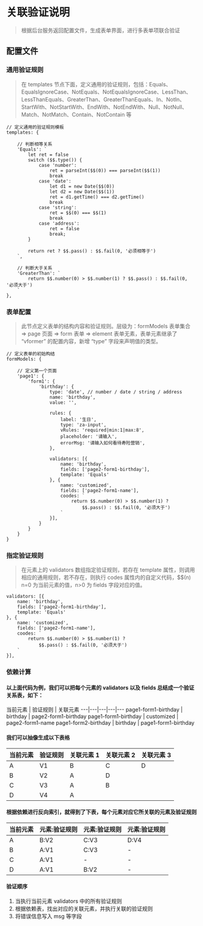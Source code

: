 # 关联验证说明
> 根据后台服务返回配置文件，生成表单界面，进行多表单项联合验证


## 配置文件
### 通用验证规则
> 在 templates 节点下面，定义通用的验证规则，包括：Equals、EqualsIgnoreCase、NotEquals、NotEqualsIgnoreCase、LessThan、LessThanEquals、GreaterThan、GreaterThanEquals、In、NotIn、StartWith、NotStartWith、EndWith、NotEndWith、Null、NotNull、Match、NotMatch、Contain、NotContain 等

```
// 定义通用的验证规则模板
templates: {

    // 判断相等关系
    'Equals': `
        let ret = false
        switch ($$.type()) {
            case 'number': 
                ret = parseInt($$(0)) === parseInt($$(1))
                break
            case 'date':
                let d1 = new Date($$(0))
                let d2 = new Date($$(1))
                ret = d1.getTime() === d2.getTime()
                break
            case 'string':
                ret = $$(0) === $$(1)
                break
            case 'address':
                ret = false
                break;
        }

        return ret ? $$.pass() : $$.fail(0, '必须相等于')
    `,

    // 判断大于关系
    'GreaterThan': `
        return $$.number(0) > $$.number(1) ? $$.pass() : $$.fail(0, '必须大于')
    `
},
```

### 表单配置
> 此节点定义表单的结构内容和验证规则。层级为：formModels 表单集合 => page 页面 => form 表单 => element 表单无素，表单元素继承了 “vformer” 的配置内容，新增 “type” 字段来声明值的类型。

```
// 定义表单的初始构结
formModels: {

    // 定义第一个页面
    'page1': {
        'form1': {
            'birthday': {
                type: 'date', // number / date / string / address
                name: 'birthday',
                value: '',

                rules: {
                    label: '生日',
                    type: 'za-input',
                    vRules: 'required|min:1|max:8',
                    placeholder: '请输入',
                    errorMsg: '请输入如何看待寿险营销',
                },

                validators: [{
                    name: 'birthday',
                    fields: ['page2-form1-birthday'],
                    template: 'Equals'
                }, {
                    name: 'customized',
                    fields: ['page2-form1-name'],
                    coodes: `
                        return $$.number(0) > $$.number(1) ? 
                            $$.pass() : $$.fail(0, '必须大于')
                    `
                }],
            }
        }
    }
}
```
    
### 指定验证规则
> 在元素上的 validators 数组指定验证规则，若存在 template 属性，则调用相应的通用规则，若不存在，则执行 codes 属性内的自定义代码，$$(n) n=0 为当前元素的值，n>0 为 fields 字段对应的值。

```
validators: [{
    name: 'birthday',
    fields: ['page2-form1-birthday'],
    template: 'Equals'
}, {
    name: 'customized',
    fields: ['page2-form1-name'],
    coodes: `
        return $$.number(0) > $$.number(1) ? 
            $$.pass() : $$.fail(0, '必须大于')
    `
}],
``` 

### 依赖计算
#### 以上面代码为例，我们可以把每个元素的 validators 以及 fields 总结成一个验证关系表，如下：

当前元素 | 验证规则 | 关联元素 
---|---|---|---|---
page1-form1-birthday | birthday | page2-form1-birthday 
page1-form1-birthday | customized | page2-form1-name 
page1-form2-birthday | birthday | page1-form1-birthday 

#### 我们可以抽像生成以下表格

当前元素 | 验证规则 | 关联元素 1 | 关联元素 2 | 关联元素 3
---|---|---|---|---
A | V1 | B | C | D
B | V2 | A | D
C | V3 | A | B 
D | V4 | A
 
#### 根据依赖进行反向索引，就得到了下表，每个元素对应它所关联的元素及验证规则

当前元素 | 元素:验证规则 | 元素:验证规则 | 元素:验证规则
---|---|---|---
A | B:V2 | C:V3 | D:V4
B | A:V1 | C:V3 | -
C | A:V1 | - | -
D | A:V1 | B:V2 | -

#### 验证顺序

1. 当执行当前元素 validators 中的所有验证规则
2. 根据依赖表，找出对应的关联元素，并执行关联的验证规则
3. 将错误信息写入 msg 等字段